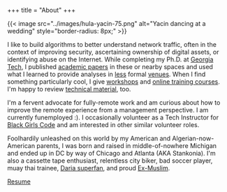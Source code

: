 +++
title = "About"
+++

{{< image src="../images/hula-yacin-75.png" alt="Yacin dancing at a wedding" style="border-radius: 8px;" >}}

I like to build algorithms to better understand network traffic, often
in the context of improving security, ascertaining ownership of
digital assets, or identifying abuse on the Internet. While completing
my Ph.D. at [Georgia Tech](https://www.cc.gatech.edu/), I published
[academic
papers](https://scholar.google.com/citations?user=WLiTyjsAAAAJ) in
these or nearby spaces and used what I learned to provide analyses in
[less](../posts) formal
[venues](https://iisp.gatech.edu/cybersecurity-news-commentary-january-2017).
When I find something particularly cool, I give
[workshops](https://forum.defcon.org/node/228551) and [online training
courses](https://learning.oreilly.com/live-training/courses/hands-on-adversarial-machine-learning/0636920285342/).
I'm happy to review [technical
material](https://learning.oreilly.com/library/view/strengthening-deep-neural/9781492044949/),
too.

I'm a fervent advocate for fully-remote work and am curious about how
to improve the remote experience from a management perspective. I am
currently funemployed :). I occasionally volunteer as a Tech
Instructor for [Black Girls Code](http://www.blackgirlscode.com/) and
am interested in other similar volunteer roles.

Foolhardily unleashed on this world by my American and Algerian-now-American
parents, I was born and raised in middle-of-nowhere Michigan and ended up in DC
by way of Chicago and Atlanta (AKA Stankonia). I'm also a cassette tape
enthusiast, relentless city biker, bad soccer player, muay thai trainee, [Daria
superfan](https://www.instagram.com/dariascreens/), and proud
[Ex-Muslim](https://exmuslims.org/ex-muslims-of-north-america-debuts-billboards-in-atlanta-chicago-houston/).

[Resume](https://yacin.nadji.us/docs/resume.pdf)